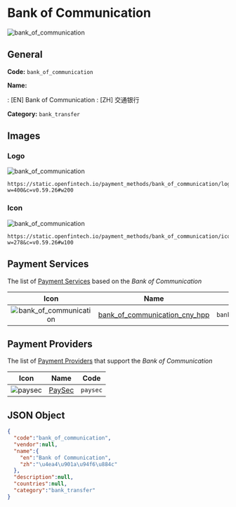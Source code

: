 
# Bank of Communication 
![bank_of_communication](https://static.openfintech.io/payment_methods/bank_of_communication/logo.svg?w=400&c=v0.59.26#w200)  

## General 
**Code:** `bank_of_communication` 
 
**Name:** 
 
:	[EN] Bank of Communication 
:	[ZH] 交通银行 
 
**Category:** `bank_transfer` 
 

## Images 

### Logo 
![bank_of_communication](https://static.openfintech.io/payment_methods/bank_of_communication/logo.svg?w=400&c=v0.59.26#w200)  

```
https://static.openfintech.io/payment_methods/bank_of_communication/logo.svg?w=400&c=v0.59.26#w200
```  

### Icon 
![bank_of_communication](https://static.openfintech.io/payment_methods/bank_of_communication/icon.svg?w=278&c=v0.59.26#w100)  

```
https://static.openfintech.io/payment_methods/bank_of_communication/icon.svg?w=278&c=v0.59.26#w100
```  

## Payment Services 
 
The list of [Payment Services](/payment-services/) based on the _Bank of Communication_ 

|Icon|Name|Code| 
|:---:|:---:|:---:| 
|![bank_of_communication](https://static.openfintech.io/payment_methods/bank_of_communication/icon.svg?w=278&c=v0.59.26#w100) |[bank_of_communication_cny_hpp](/payment-services/bank_of_communication_cny_hpp/)|`bank_of_communication_cny_hpp`| 
 

## Payment Providers 
 
The list of [Payment Providers](/payment-providers/) that support the _Bank of Communication_ 

|Icon|Name|Code| 
|:---:|:---:|:---:| 
|![paysec](https://static.openfintech.io/payment_providers/paysec/icon.svg?w=278&c=v0.59.26#w100) |[PaySec](/payment-providers/paysec/)|`paysec`| 
 

## JSON Object 

```json
{
  "code":"bank_of_communication",
  "vendor":null,
  "name":{
    "en":"Bank of Communication",
    "zh":"\u4ea4\u901a\u94f6\u884c"
  },
  "description":null,
  "countries":null,
  "category":"bank_transfer"
}
```  

